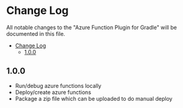 # Change Log
All notable changes to the "Azure Function Plugin for Gradle" will be documented in this file.
- [Change Log](#change-log)
  - [1.0.0](#100)


## 1.0.0
- Run/debug azure functions locally
- Deploy/create azure functions
- Package a zip file which can be uploaded to do manual deploy

